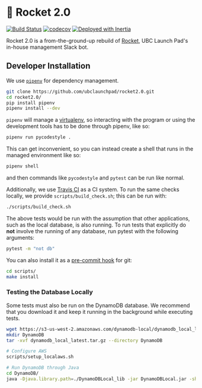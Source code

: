 # 🚀 Rocket 2.0

[![Build Status](https://travis-ci.org/ubclaunchpad/rocket2.0.svg?branch=master)](https://travis-ci.org/ubclaunchpad/rocket2.0)
[![codecov](https://codecov.io/gh/ubclaunchpad/rocket2.0/branch/master/graph/badge.svg)](https://codecov.io/gh/ubclaunchpad/rocket2.0)
[![Deployed with Inertia](https://img.shields.io/badge/deploying%20with-inertia-blue.svg)](https://github.com/ubclaunchpad/inertia)

Rocket 2.0 is a from-the-ground-up rebuild of [Rocket](https://github.com/ubclaunchpad/rocket),
UBC Launch Pad's in-house management Slack bot.

## Developer Installation

We use [`pipenv`](https://pipenv.readthedocs.io/en/latest/) for dependency management.

```bash
git clone https://github.com/ubclaunchpad/rocket2.0.git
cd rocket2.0/
pip install pipenv
pipenv install --dev
```

`pipenv` will manage a [virtualenv](https://virtualenv.pypa.io/en/stable/),
so interacting with the program or using the development tools has to be done
through pipenv, like so:

```bash
pipenv run pycodestyle .
```

This can get inconvenient, so you can instead create a shell that runs in the managed
environment like so:

```bash
pipenv shell
```

and then commands like `pycodestyle` and `pytest` can be run like normal.

Additionally, we use [Travis CI](https://travis-ci.org/ubclaunchpad/rocket2.0) as
a CI system. To run the same checks locally, we provide `scripts/build_check.sh`;
this can be run with:

```bash
./scripts/build_check.sh
```

The above tests would be run with the assumption that other applications, such
as the local database, is also running. To run tests that explicitly do **not**
involve the running of any database, run pytest with the following arguments:

```bash
pytest -m "not db"
```

You can also install it as a
[pre-commit hook](https://git-scm.com/book/en/v2/Customizing-Git-Git-Hooks) for git:

```bash
cd scripts/
make install
```

### Testing the Database Locally

Some tests must also be run on the DynamoDB database. We recommend that you
download it and keep it running in the background while executing tests.

```bash
wget https://s3-us-west-2.amazonaws.com/dynamodb-local/dynamodb_local_latest.tar.gz
mkdir DynamoDB
tar -xvf dynamodb_local_latest.tar.gz --directory DynamoDB

# Configure AWS
scripts/setup_localaws.sh

# Run DynamoDB through Java
cd DynamoDB/
java -Djava.library.path=./DynamoDBLocal_lib -jar DynamoDBLocal.jar -sharedDb
```
